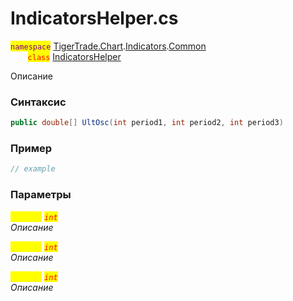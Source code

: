 
# IndicatorsHelper.cs
<mark style="color:purple;">`namespace`</mark> [TigerTrade.Chart](../../../../../TigerTrade.Chart.md).[Indicators](../../../../../TigerTrade.Chart/Indicators.md).[Common](../../../../../TigerTrade.Chart/Indicators/Common.md)  
&nbsp;&nbsp;&nbsp;&nbsp;&nbsp;&nbsp;&nbsp;<mark style="color:red;">`class`</mark> [IndicatorsHelper](../../IndicatorsHelper.cs.md)

Описание

### Синтаксис
```csharp
public double[] UltOsc(int period1, int period2, int period3)
```
### Пример  
```csharp
// example
```

### Параметры  
<mark style="color:yellow;">`period1`</mark> <mark style="color:red;">*`int`*</mark>  
 *Описание*  
  
<mark style="color:yellow;">`period2`</mark> <mark style="color:red;">*`int`*</mark>  
 *Описание*  
  
<mark style="color:yellow;">`period3`</mark> <mark style="color:red;">*`int`*</mark>  
 *Описание*  
  

                    
                    